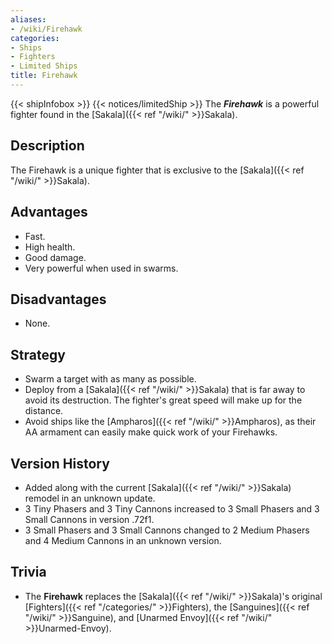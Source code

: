 ```yaml
---
aliases:
- /wiki/Firehawk
categories:
- Ships
- Fighters
- Limited Ships
title: Firehawk
---
```


{{< shipInfobox >}} {{< notices/limitedShip >}} The **_Firehawk_** is a powerful fighter found in the [Sakala]({{< ref "/wiki/" >}}Sakala).

## Description

The Firehawk is a unique fighter that is exclusive to the [Sakala]({{< ref "/wiki/" >}}Sakala).

## Advantages

- Fast.
- High health.
- Good damage.
- Very powerful when used in swarms.

## Disadvantages

- None.

## Strategy

- Swarm a target with as many as possible.
- Deploy from a [Sakala]({{< ref "/wiki/" >}}Sakala) that is far away to avoid its destruction. The fighter's great speed will make up for the distance.
- Avoid ships like the [Ampharos]({{< ref "/wiki/" >}}Ampharos), as their AA armament can easily make quick work of your Firehawks.

## Version History 

- Added along with the current [Sakala]({{< ref "/wiki/" >}}Sakala) remodel in an unknown update.
- 3 Tiny Phasers and 3 Tiny Cannons increased to 3 Small Phasers and 3 Small Cannons in version .72f1.
- 3 Small Phasers and 3 Small Cannons changed to 2 Medium Phasers and 4 Medium Cannons in an unknown version.

## Trivia

- The **Firehawk** replaces the [Sakala]({{< ref "/wiki/" >}}Sakala)'s original [Fighters]({{< ref "/categories/" >}}Fighters), the [Sanguines]({{< ref "/wiki/" >}}Sanguine), and [Unarmed Envoy]({{< ref "/wiki/" >}}Unarmed-Envoy).